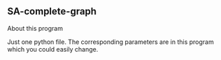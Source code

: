 ## SA-complete-graph
About this program

Just one python file. The corresponding parameters are in this program which you could easily change.
